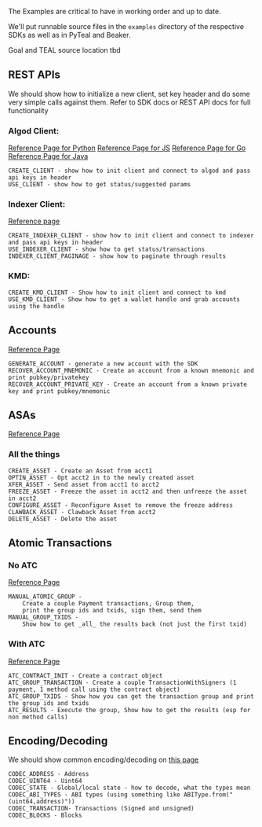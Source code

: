 The Examples are critical to have in working order and up to date.

We'll put runnable source files in the `examples` directory of the respective SDKs as well as in PyTeal and Beaker.

Goal and TEAL source location tbd

## REST APIs

We should show how to initialize a new client, set key header and do some very
simple calls against them. Refer to SDK docs or REST API docs for full functionality 

### Algod Client:

[Reference Page for Python](./docs/sdks/python/index.md) 
[Reference Page for JS](./docs/sdks/javascript/index.md) 
[Reference Page for Go](./docs/sdks/go/index.md) 
[Reference Page for Java](./docs/sdks/java/index.md) 
    
    CREATE_CLIENT - show how to init client and connect to algod and pass api keys in header
    USE_CLIENT - show how to get status/suggested params

### Indexer Client:

[Reference page](./docs/get-details/indexer.md)

    CREATE_INDEXER_CLIENT - show how to init client and connect to indexer and pass api keys in header
    USE_INDEXER_CLIENT - show how to get status/transactions 
    INDEXER_CLIENT_PAGINAGE - show how to paginate through results

### KMD:

    CREATE_KMD_CLIENT - Show how to init client and connect to kmd
    USE_KMD_CLIENT - Show how to get a wallet handle and grab accounts using the handle


## Accounts

[Reference Page](./docs/get-details/accounts/create.md)

    GENERATE_ACCOUNT - generate a new account with the SDK
    RECOVER_ACCOUNT_MNEMONIC - Create an account from a known mnemonic and print pubkey/privatekey
    RECOVER_ACCOUNT_PRIVATE_KEY - Create an account from a known private key and print pubkey/mnemonic

## ASAs

[Reference Page](./docs/get-details/asa.md)

### All the things

    CREATE_ASSET - Create an Asset from acct1 
    OPTIN_ASSET - Opt acct2 in to the newly created asset
    XFER_ASSET - Send asset from acct1 to acct2 
    FREEZE_ASSET - Freeze the asset in acct2 and then unfreeze the asset in acct2 
    CONFIGURE_ASSET - Reconfigure Asset to remove the freeze address 
    CLAWBACK_ASSET - Clawback Asset from acct2
    DELETE_ASSET - Delete the asset


## Atomic Transactions

### No ATC

[Reference Page](./docs/get-details/atomic-transfers.md)

    MANUAL_ATOMIC_GROUP - 
        Create a couple Payment transactions, Group them,
        print the group ids and txids, sign them, send them
    MANUAL_GROUP_TXIDS - 
        Show how to get _all_ the results back (not just the first txid)


### With ATC

[Reference Page](./docs/get-details/atc.md)

    ATC_CONTRACT_INIT - Create a contract object
    ATC_GROUP_TRANSACTION - Create a couple TransactionWithSigners (1 payment, 1 method call using the contract object)
    ATC_GROUP_TXIDS - Show how you can get the transaction group and print the group ids and txids
    ATC_RESULTS - Execute the group, Show how to get the results (esp for non method calls)

## Encoding/Decoding

We should show common encoding/decoding on [this page](./docs/get-details/encoding.md)

    CODEC_ADDRESS - Address
    CODEC_UINT64 - Uint64
    CODEC_STATE - Global/local state - how to decode, what the types mean 
    CODEC_ABI_TYPES - ABI types (using something like ABIType.from("(uint64,address)"))
    CODEC_TRANSACTION- Transactions (Signed and unsigned)
    CODEC_BLOCKS - Blocks

## 